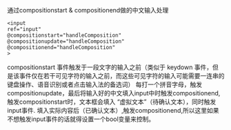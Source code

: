 通过compositionstart & compositionend做的中文输入处理
```
<input
ref="input"
@compositionstart="handleComposition"
@compositionupdate="handleComposition"
@compositionend="handleComposition"
>
```
compositionstart 事件触发于一段文字的输入之前（类似于 keydown 事件，但是该事件仅在若干可见字符的输入之前，而这些可见字符的输入可能需要一连串的键盘操作、语音识别或者点击输入法的备选词）
每打一个拼音字母，触发compositionupdate，最后将输入好的中文填入input中时触发compositionend,
触发compositionstart时，文本框会填入 “虚拟文本”（待确认文本），同时触发input事件.
填入实际内容后（已确认文本）,触发compositionend,所以这里如果不想触发input事件的话就得设置一个bool变量来控制。